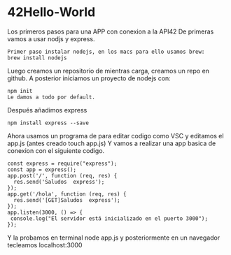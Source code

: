 # 42Hello-World
Los primeros pasos para una APP con conexion a la API42
De primeras vamos a usar nodjs y express.

    Primer paso instalar nodejs, en los macs para ello usamos brew:
    brew install nodejs

Luego creamos un repositorio de mientras carga, creamos un repo en github.
A posterior iniciamos un proyecto de nodejs con:

    npm init
    Le damos a todo por default.

Después añadimos express

    npm install express --save
    
Ahora usamos un programa de para editar codigo como VSC y editamos el app.js (antes creado touch app.js)
Y vamos a realizar una app basica de conexion con el siguiente codigo.

    const express = require("express");
    const app = express();
    app.post('/', function (req, res) {
      res.send('Saludos  express');
    });
    app.get('/hola', function (req, res) {
      res.send('[GET]Saludos  express');
    });
    app.listen(3000, () => {
     console.log("El servidor está inicializado en el puerto 3000");
    });
    
Y la probamos en terminal node app.js y posteriormente en un navegador tecleamos localhost:3000
